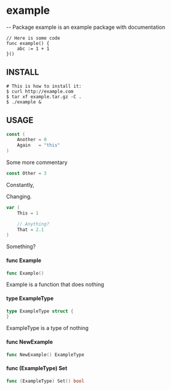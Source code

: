 # example
--
Package example is an example package with documentation

	// Here is some code
	func example() {
		abc := 1 + 1
	}()

## INSTALL

	# This is how to install it:
	$ curl http://example.com
	$ tar xf example.tar.gz -C .
	$ ./example &

## USAGE

```go
const (
	Another = 0
	Again   = "this"
)
```
Some more commentary

```go
const Other = 3
```
Constantly,

Changing.

```go
var (
	This = 1

	// Anything?
	That = 2.1
)
```
Something?

#### func  Example

```go
func Example()
```
Example is a function that does nothing

#### type ExampleType

```go
type ExampleType struct {
}
```

ExampleType is a type of nothing

#### func  NewExample

```go
func NewExample() ExampleType
```

#### func (ExampleType) Set

```go
func (ExampleType) Set() bool
```


